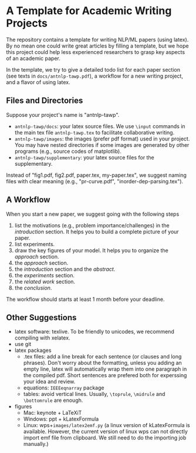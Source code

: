 # A Template for Academic Writing Projects

The repository contains a template for writing NLP/ML papers (using latex).
By no mean one could write great articles by filling a template,
but we hope this project could help less experienced researchers
to grasp key aspects of an academic paper.

In the template, we try to give a detailed todo list for each paper section 
(see texts in `docs/antnlp-tawp.pdf`),
a workflow for a new writing project,
and a flavor of using latex.


## Files and Directories

Suppose your project's name is "antnlp-tawp".
- `antnlp-tawp/docs`: your latex source files. We use `\input` commands in the main tex file `antnlp-tawp.tex` 
to facilitate collaborative writing.
- `antnlp-tawp/images`: the images (prefer pdf format) used in your project. You may have nested directories 
if some images are generated by other programs (e.g., source codes of matplotlib).
- `antnlp-tawp/supplementary`: your latex source files for the supplementary.

Instead of "fig1.pdf, fig2.pdf, paper.tex, my-paper.tex",
we suggest naming files with clear meaning (e.g., "pr-curve.pdf", "inorder-dep-parsing.tex").


## A Workflow

When you start a new paper, we suggest going with the following steps
1. list the motivations (e.g., problem importance/challenges) in the _introduction_ section. 
It helps you to build a complete picture of your paper. 
1. list experiments.
1. draw the key figures of your model. It helps you to organize the _approach_ section.
1. the _approach_ section.
1. the _introduction_ section and the _abstract_.
1. the _experiments_ section.
1. the _related work_ section.
1. the _conclusion_.

The workflow should starts at least 1 month before your deadline.

## Other Suggestions

- latex software: texlive. To be friendly to unicodes, we recommend compiling with xelatex. 
- use git
- latex packages
    - .tex files: add a line break for each sentence (or clauses and long phrases).  Don't worry about the formatting, unless you adding an empty line, latex will automatically wrap them into one paragraph in the compiled pdf. Short sentences are prefered both for experssing your idea and review.
    - equations: `IEEEeqnarray` package 
    - tables: avoid vertical lines. Usually, `\toprule`, `\midrule` and `\bottomrule` are  enough.
- figures
    - Mac: keynote + LaTeXiT
    - Windows: ppt + kLatexFormula
    - Linux: wps+`images/latex2emf.py` (a linux version of  kLatexFormula is available.
      However, the current version of linux wps can not directly import emf file from clipboard.
      We still need to do the importing job manually.)

